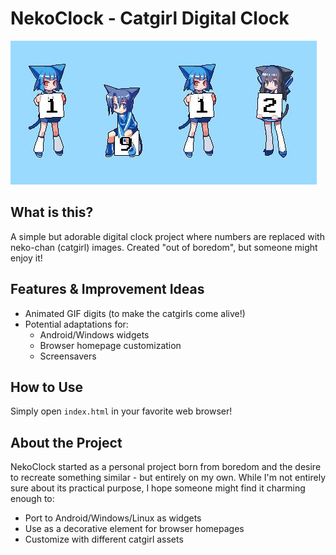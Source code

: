 # NekoClock - Catgirl Digital Clock

![NekoClock Preview](preview.jpg)

## What is this?
A simple but adorable digital clock project where numbers are replaced with neko-chan (catgirl) images. Created "out of boredom", but someone might enjoy it!

## Features & Improvement Ideas
- Animated GIF digits (to make the catgirls come alive!)
- Potential adaptations for:
  - Android/Windows widgets
  - Browser homepage customization
  - Screensavers

## How to Use
Simply open `index.html` in your favorite web browser!

## About the Project
NekoClock started as a personal project born from boredom and the desire to recreate something similar - but entirely on my own. While I'm not entirely sure about its practical purpose, I hope someone might find it charming enough to:
- Port to Android/Windows/Linux as widgets
- Use as a decorative element for browser homepages
- Customize with different catgirl assets

